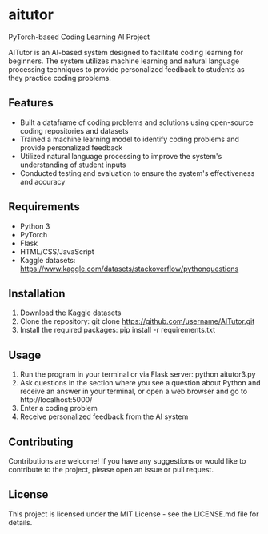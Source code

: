 # aitutor
PyTorch-based Coding Learning AI Project

AITutor is an AI-based system designed to facilitate coding learning for beginners. The system utilizes machine learning and natural language processing techniques to provide personalized feedback to students as they practice coding problems.

## Features
- Built a dataframe of coding problems and solutions using open-source coding repositories and datasets
- Trained a machine learning model to identify coding problems and provide personalized feedback
- Utilized natural language processing to improve the system's understanding of student inputs
- Conducted testing and evaluation to ensure the system's effectiveness and accuracy

## Requirements
- Python 3
- PyTorch
- Flask
- HTML/CSS/JavaScript
- Kaggle datasets: https://www.kaggle.com/datasets/stackoverflow/pythonquestions

## Installation
1. Download the Kaggle datasets
2. Clone the repository: git clone https://github.com/username/AITutor.git
3. Install the required packages: pip install -r requirements.txt

## Usage
1. Run the program in your terminal or via Flask server: python aitutor3.py
2. Ask questions in the section where you see a question about Python and receive an answer in your terminal, or open a web browser and go to http://localhost:5000/
3. Enter a coding problem
4. Receive personalized feedback from the AI system

## Contributing
Contributions are welcome! If you have any suggestions or would like to contribute to the project, please open an issue or pull request.

## License
This project is licensed under the MIT License - see the LICENSE.md file for details.
